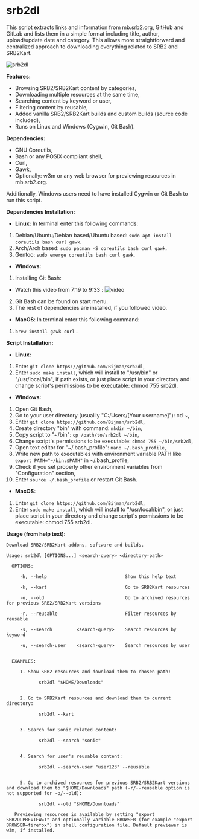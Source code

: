 # srb2dl

This script extracts links and information from mb.srb2.org, GitHub and GitLab and lists them in a simple format including title, author, upload/update date and category. This allows more straightforward and centralized approach to downloading everything related to SRB2 and SRB2Kart.

![srb2dl](https://user-images.githubusercontent.com/16626326/114288816-a7607d80-9a72-11eb-8509-a62fa1829405.gif)

**Features:**
- Browsing SRB2/SRB2Kart content by categories,
- Downloading multiple resources at the same time,
- Searching content by keyword or user,
- Filtering content by reusable,
- Added vanilla SRB2/SRB2Kart builds and custom builds (source code included),
- Runs on Linux and Windows (Cygwin, Git Bash).


**Dependencies:**
- GNU Coreutils,
- Bash or any POSIX compliant shell,
- Curl,
- Gawk,
- Optionally: w3m or any web browser for previewing resources in mb.srb2.org.

Additionally, Windows users need to have installed Cygwin or Git Bash to run this script.


**Dependencies Installation:**
- **Linux:**
In terminal enter this following commands:
1. Debian/Ubuntu/Debian based/Ubuntu based: `sudo apt install coreutils bash curl gawk`.
2. Arch/Arch based: `sudo pacman -S coreutils bash curl gawk`.
3. Gentoo: `sudo emerge coreutils bash curl gawk`.

- **Windows:**
1. Installing Git Bash:
- Watch this video from 7:19 to 9:33 : ![video](https://youtu.be/SWYqp7iY_Tc?t=439)
2. Git Bash can be found on start menu.
3. The rest of dependencies are installed, if you followed video.

- **MacOS**:
In terminal enter this following command:
1. `brew install gawk curl` .

**Script Installation:**
- **Linux:**
1. Enter `git clone https://github.com/Bijman/srb2dl`,
2. Enter `sudo make install`, which will install to "/usr/bin" or "/usr/local/bin", if path exists, or just place script in your directory and change script's permissions to be executable: chmod 755 srb2dl.

- **Windows:**
1. Open Git Bash,
2. Go to your user directory (usuallly "C:/Users/[Your username]"): cd ~,
3. Enter `git clone https://github.com/Bijman/srb2dl`,
4. Create directory "bin" with command: `mkdir ~/bin`,
5. Copy script to "~/bin": `cp /path/to/srb2dl ~/bin`,
6. Change script's permissions to be executable: `chmod 755 ~/bin/srb2dl`,
7. Open text editor for "~/.bash_profile": `nano ~/.bash_profile`,
8. Write new path to executables with environment variable PATH like `export PATH="~/bin:$PATH"` in ~/.bash_profile,
9. Check if you set properly other environment variables from "Configuration" section,
10. Enter `source ~/.bash_profile` or restart Git Bash.

- **MacOS:**
1. Enter `git clone https://github.com/Bijman/srb2dl`,
2. Enter `sudo make install`, which will install to "/usr/local/bin", or just place script in your directory and change script's permissions to be executable: chmod 755 srb2dl.


**Usage (from help text):**
```
Download SRB2/SRB2Kart addons, software and builds.

Usage: srb2dl [OPTIONS...] <search-query> <directory-path>

  OPTIONS:

     -h, --help                             Show this help text

     -k, --kart                             Go to SRB2Kart resources

     -o, --old                              Go to archived resources for previous SRB2/SRB2Kart versions

     -r, --reusable                         Filter resources by reusable

     -s, --search         <search-query>    Search resources by keyword

     -u, --search-user    <search-query>    Search resources by user


  EXAMPLES:

     1. Show SRB2 resources and download them to chosen path:

            srb2dl "$HOME/Downloads"


     2. Go to SRB2Kart resources and download them to current directory:

            srb2dl --kart


     3. Search for Sonic related content:

            srb2dl --search "sonic"


     4. Search for user's reusable content:

            srb2dl --search-user "user123" --reusable


     5. Go to archived resources for previous SRB2/SRB2Kart versions and download them to "$HOME/Downloads" path (-r/--reusable option is not supported for -o/--old):

            srb2dl --old "$HOME/Downloads"

   Previewing resources is available by setting "export SRB2DLPREVIEW=1" and optionally variable BROWSER (for example "export BROWSER=firefox") in shell configuration file. Default previewer is w3m, if installed.
```
